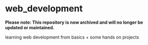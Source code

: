 # web_development

**Please note: This repository is now archived and will no longer be updated or maintained.**

 learning web development from basics + some hands on projects
